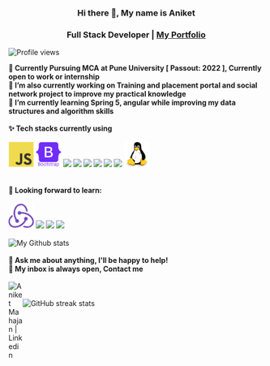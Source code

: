 
<h3 align="center"> Hi there 👋, My name is Aniket</h3>
<h3 align="center">Full Stack Developer | <a target="_blank" href="https://aniketmahajan007.github.io/aniketmahajan.github.io/"><b>My Portfolio</b> </a></h3>

![Profile views](https://gpvc.arturio.dev/aniketmahajan007)

**🔭 Currently Pursuing MCA at Pune University [ Passout: 2022 ], Currently open to work or internship**<br>
**🔭 I’m also currently working on Training and placement portal and social network project to improve my practical knowledge**<br>
**🌱 I’m currently learning Spring 5, angular while improving my data structures and algorithm skills**
<br>
<br>
**✨ Tech stacks currently using** <br>
<br>
<code><a href="https://developer.mozilla.org/en-US/docs/Web/JavaScript" target="_blank"><img height="50" src="https://raw.githubusercontent.com/devicons/devicon/master/icons/javascript/javascript-original.svg"></a></code>
<code><a href="https://getbootstrap.com/" target="_blank"><img height="50" src="https://raw.githubusercontent.com/devicons/devicon/master/icons/bootstrap/bootstrap-plain-wordmark.svg"></a></code>
<code><a href="https://reactjs.org/" target="_blank"><img height="50" src="https://www.vectorlogo.zone/logos/reactjs/reactjs-ar21.svg"></a></code>
<code><a href="https://analytics.google.com/" target="_blank"><img height="50" src="https://www.vectorlogo.zone/logos/google_analytics/google_analytics-ar21.svg"></a></code>
<code><a href="https://git-scm.com/" target="_blank"><img height="50" src="https://www.vectorlogo.zone/logos/git-scm/git-scm-ar21.svg"></a></code>
<code><a href="https://www.mysql.com/" target="_blank"><img height="50" src="https://www.vectorlogo.zone/logos/mysql/mysql-ar21.svg"></a></code>
<code><a href="https://www.sqlite.org/" target="_blank"><img height="50" src="https://www.vectorlogo.zone/logos/sqlite/sqlite-ar21.svg"></a></code>
<code><a href="https://www.json.org/" target="_blank"><img height="50" src="https://www.vectorlogo.zone/logos/json/json-ar21.svg"></a></code>
<code><a href="https://www.linux.org/" target="_blank"><img height="50" src="https://raw.githubusercontent.com/devicons/devicon/master/icons/linux/linux-original.svg"></a></code>
<br>
<br>
<br>
**🌱 Looking forward to learn:** <br>
<br>
<code><a href="https://redux.js.org/" target="_blank"><img height="50" src="https://raw.githubusercontent.com/devicons/devicon/master/icons/redux/redux-original.svg"></a></code>
<code><a href="https://cloud.google.com/" target="_blank"><img height="50" src="https://www.vectorlogo.zone/logos/google_cloud/google_cloud-ar21.svg"></a></code>
<code><a href="https://aws.amazon.com/" target="_blank"><img height="50" src="https://www.vectorlogo.zone/logos/amazon_aws/amazon_aws-ar21.svg"></a></code>
<code><a href="https://spring.io/" target="_blank"><img height="50" src="https://mpng.subpng.com/20180328/ace/kisspng-spring-framework-representational-state-transfer-j-spring-5abb1a637c6711.3394662515222114275096.jpg"></a></code>
<br>
<br>
![My Github stats](https://github-readme-stats.vercel.app/api?username=aniketmahajan007&show_icons=true&hide_border=true)
<br>
<br>
**💬 Ask me about anything, I'll be happy to help!** <br>
**💬 My inbox is always open, Contact me**
<br>
<br>
<a href="https://www.linkedin.com/in/aniket-mahajan-27844313a/" target="_blank">
<img align="left" alt="Aniket Mahajan | Linkedin" width="28px" src="https://upload.wikimedia.org/wikipedia/commons/thumb/e/e9/Linkedin_icon.svg/1024px-Linkedin_icon.svg.png" />
</a>
<br><br>
![GitHub streak stats](https://github-readme-streak-stats.herokuapp.com/?user=aniketmahajan007)  
